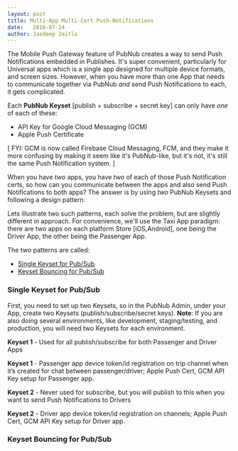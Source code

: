 ```yaml
---
layout: post
title: Multi-App Multi-Cert Push-Notifications
date:   2016-07-24
author: Jasdeep Jaitla
---
```


The Mobile Push Gateway feature of PubNub creates a way to send Push Notifications embedded in Publishes. It's super convenient, particularly for Universal apps which is a single app designed for multiple device formats, and screen sizes.  However, when you have more than one App that needs to communicate together via PubNub *and* send Push Notifications to each, it gets complicated.  

Each **PubNub Keyset** \[publish + subscribe + secret key\] can only have *one* of each of these: 
 
* API Key for Google Cloud Messaging (GCM) 
* Apple Push Certificate

\[ FYI: GCM is now called Firebase Cloud Messaging, FCM, and they make it more confusing by making it seem like it's PubNub-like, but it's not, it's still the same Push Notification system. \]

When you have *two* apps, you have *two* of each of those Push Notification certs, so how can you communicate between the apps and also send Push Notifications to both apps? The answer is by using *two* PubNub Keysets and following a design pattern. 

Lets illustrate two such patterns, each solve the problem, but are slightly different in approach. For convenience, we'll use the Taxi App paradigm: there are two apps on each platform Store \[iOS,Android\], one being the Driver App, the other being the Passenger App. 

The two patterns are called:

* <a href="#single">Single Keyset for Pub/Sub</a>
* <a href="#bouncing">Keyset Bouncing for Pub/Sub</a>

### <a id="single" name="single"></a>Single Keyset for Pub/Sub ##
 
First, you need to set up two Keysets, so in the PubNub Admin, under your App, create two Keysets (publish/subscribe/secret keys). **Note**: If you are also doing several environments, like development, staging/testing, and production, you will need two Keysets for each environment. 

**Keyset 1** - Used for all publish/subscribe for both Passenger and Driver Apps

**Keyset 1** - Passenger app device token/id registration on trip channel when it’s created for chat between passenger/driver; Apple Push Cert, GCM API Key setup for Passenger app.

**Keyset 2** - Never used for subscribe, but you will publish to this when you want to send Push Notifications to Drivers

**Keyset 2** - Driver app device token/id registration on channels; Apple Push Cert, GCM API Key setup for Driver app.







###  <a id="bouncing" name="bouncing"></a>Keyset Bouncing for Pub/Sub ##

